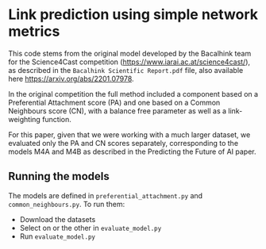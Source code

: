 # Link prediction using simple network metrics

This code stems from the original model developed by the Bacalhink team for the Science4Cast competition (https://www.iarai.ac.at/science4cast/), as described in the `Bacalhink Scientific Report.pdf` file, also available here https://arxiv.org/abs/2201.07978.

In the original competition the full method included a component based on a Preferential Attachment score (PA) and one based on a Common Neighbours score (CN), with a balance free parameter as well as a link-weighting function. 

For this paper, given that we were working with a much larger dataset, we evaluated only the PA and CN scores separately, corresponding to the models M4A and M4B as described in the Predicting the Future of AI paper.

## Running the models

The models are defined in `preferential_attachment.py` and `common_neighbours.py`. To run them:
- Download the datasets
- Select on or the other in `evaluate_model.py`
- Run `evaluate_model.py`